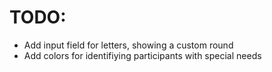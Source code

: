 
# TODO:

 - Add input field for letters, showing a custom round
 - Add colors for identifiying participants with special needs